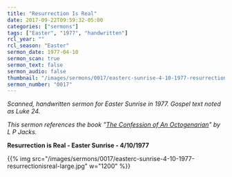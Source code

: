 ```yaml
---
title: "Resurrection Is Real"
date: 2017-09-22T09:59:32-05:00
categories: ["sermons"]
tags: ["Easter", "1977", "handwritten"]
rcl_year: ""
rcl_season: "Easter"
sermon_date: 1977-04-10
sermon_scan: true
sermon_text: false
sermon_audio: false
thumbnail: "/images/sermons/0017/easterc-sunrise-4-10-1977-resurrectionisreal-large.jpg"
sermon_number: "0017"
---
```

_Scanned, handwritten sermon for Easter Sunrise in 1977. Gospel text noted as Luke 24._

<!--more-->

_This sermon references the book "[The Confession of An Octogenarian](http://www.worldcat.org/title/confession-of-an-octogenarian/oclc/2494498)" by L P Jacks._

**Resurrection is Real - Easter Sunrise - 4/10/1977**

{{% img src="/images/sermons/0017/easterc-sunrise-4-10-1977-resurrectionisreal-large.jpg" w="1200" %}}
